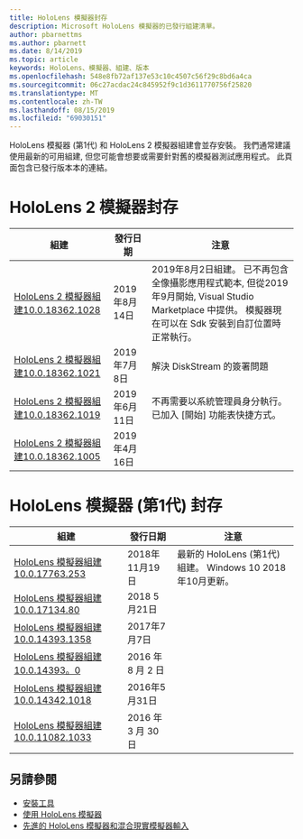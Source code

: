 ```yaml
---
title: HoloLens 模擬器封存
description: Microsoft HoloLens 模擬器的已發行組建清單。
author: pbarnettms
ms.author: pbarnett
ms.date: 8/14/2019
ms.topic: article
keywords: HoloLens、模擬器、組建、版本
ms.openlocfilehash: 548e8fb72af137e53c10c4507c56f29c8bd6a4ca
ms.sourcegitcommit: 06c27acdac24c845952f9c1d3611770756f25820
ms.translationtype: MT
ms.contentlocale: zh-TW
ms.lasthandoff: 08/15/2019
ms.locfileid: "69030151"
---
```

HoloLens 模擬器 (第1代) 和 HoloLens 2 模擬器組建會並存安裝。 我們通常建議使用最新的可用組建, 但您可能會想要或需要針對舊的模擬器測試應用程式。 此頁面包含已發行版本本的連結。


# <a name="hololens-2-emulator-archive"></a>HoloLens 2 模擬器封存


|  組建 |  發行日期 |  注意 | 
|----------|----------|----------|
|  [HoloLens 2 模擬器組建10.0.18362.1028](https://go.microsoft.com/fwlink/?linkid=2101019) | 2019年8月14日 | 2019年8月2日組建。  已不再包含全像攝影應用程式範本, 但從2019年9月開始, Visual Studio Marketplace 中提供。  模擬器現在可以在 Sdk 安裝到自訂位置時正常執行。 |
|  [HoloLens 2 模擬器組建10.0.18362.1021](https://go.microsoft.com/fwlink/?linkid=2098508) | 2019年7月8日 | 解決 DiskStream 的簽署問題 |
|  [HoloLens 2 模擬器組建10.0.18362.1019](https://go.microsoft.com/fwlink/?linkid=2095316) | 2019年6月11日 | 不再需要以系統管理員身分執行。  已加入 [開始] 功能表快捷方式。 |
|  [HoloLens 2 模擬器組建10.0.18362.1005](https://go.microsoft.com/fwlink/?linkid=2087187) | 2019年4月16日 |  |


# <a name="hololens-emulator-1st-gen-archive"></a>HoloLens 模擬器 (第1代) 封存


|  組建 |  發行日期 |  注意 | 
|----------|----------|----------|
|  [HoloLens 模擬器組建10.0.17763.253](https://go.microsoft.com/fwlink/?linkid=2065980) | 2018年11月19日 | 最新的 HoloLens (第1代) 組建。 Windows 10 2018 年10月更新。 |
|  [HoloLens 模擬器組建10.0.17134.80](https://go.microsoft.com/fwlink/?linkid=874531) | 2018 5 月21日 | 
|  [HoloLens 模擬器組建10.0.14393.1358](https://go.microsoft.com/fwlink/?linkid=852626) |  2017年7月7日 |
|  [HoloLens 模擬器組建10.0.14393。0](http://go.microsoft.com/fwlink/?LinkID=823018) |  2016 年 8 月 2 日 |
|  [HoloLens 模擬器組建10.0.14342.1018](http://go.microsoft.com/fwlink/?LinkID=823018) |  2016年5月31日 |
|  [HoloLens 模擬器組建10.0.11082.1033](http://go.microsoft.com/fwlink/?LinkID=724053) |  2016 年 3 月 30 日 |

## <a name="see-also"></a>另請參閱
* [安裝工具](install-the-tools.md)
* [使用 HoloLens 模擬器](using-the-hololens-emulator.md)
* [先進的 HoloLens 模擬器和混合現實模擬器輸入](advanced-hololens-emulator-and-mixed-reality-simulator-input.md)
